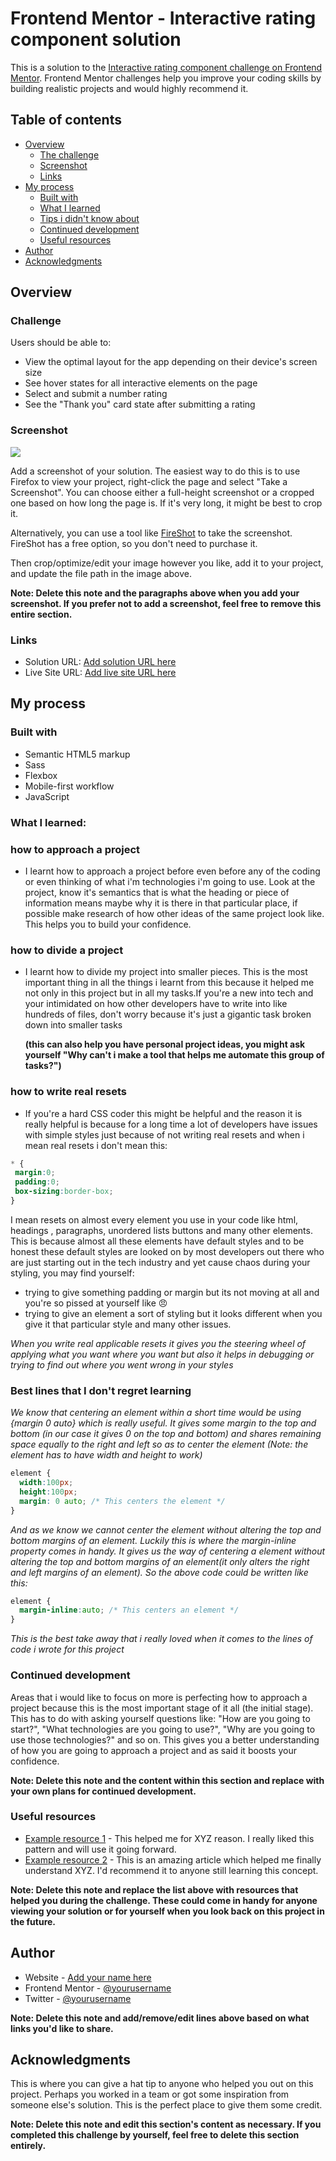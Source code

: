 # Frontend Mentor - Interactive rating component solution

This is a solution to the [Interactive rating component challenge on Frontend Mentor](https://www.frontendmentor.io/challenges/interactive-rating-component-koxpeBUmI). Frontend Mentor challenges help you improve your coding skills by building realistic projects and would highly recommend it. 

## Table of contents

- [Overview](#overview)
  - [The challenge](#the-challenge)
  - [Screenshot](#screenshot)
  - [Links](#links)
- [My process](#my-process)
  - [Built with](#built-with)
  - [What I learned](#what-i-learned)
  - [Tips i didn't know about](#Tips-i-didn't-know-about)
  - [Continued development](#continued-development)
  - [Useful resources](#useful-resources)
- [Author](#author)
- [Acknowledgments](#acknowledgments)



## Overview

### Challenge

Users should be able to:

- View the optimal layout for the app depending on their device's screen size
- See hover states for all interactive elements on the page
- Select and submit a number rating
- See the "Thank you" card state after submitting a rating

### Screenshot

![](./screenshot.jpg)

Add a screenshot of your solution. The easiest way to do this is to use Firefox to view your project, right-click the page and select "Take a Screenshot". You can choose either a full-height screenshot or a cropped one based on how long the page is. If it's very long, it might be best to crop it.

Alternatively, you can use a tool like [FireShot](https://getfireshot.com/) to take the screenshot. FireShot has a free option, so you don't need to purchase it. 

Then crop/optimize/edit your image however you like, add it to your project, and update the file path in the image above.

**Note: Delete this note and the paragraphs above when you add your screenshot. If you prefer not to add a screenshot, feel free to remove this entire section.**

### Links

- Solution URL: [Add solution URL here](https://your-solution-url.com)
- Live Site URL: [Add live site URL here](https://your-live-site-url.com)

## My process

### Built with

- Semantic HTML5 markup
- Sass
- Flexbox
- Mobile-first workflow
- JavaScript

### What I learned:
### how to approach a project
  - I learnt how to approach a project before even before any of the coding or even thinking of what i'm technologies i'm going to use. Look at the project, know it's semantics that is what the heading or piece of information means maybe why it is there in that particular place, if possible make research of how other ideas of the same project look like. This helps you to build your confidence.
### how to divide a project
  - I learnt how to divide my project into smaller pieces. This is the most important thing in all the things i learnt from this because it helped me not only in this project but in all my tasks.If you're a new into tech and your intimidated on how other developers have to write into like hundreds of files, don't worry because it's just a gigantic task broken down into smaller tasks

     **(this can also help you have personal project ideas, you might ask yourself "Why can't i make a tool that helps me automate this group of tasks?")**
### how to write real resets
 - If you're a hard CSS coder this might be helpful and the reason it is really helpful is because for a long time a lot of developers have issues with simple styles just because of not writing real resets and when i mean real  resets i don't mean this:
 ```css
 * {
  margin:0;
  padding:0;
  box-sizing:border-box;
 }
 ```
I mean resets on almost every element you use in your code like html, headings , paragraphs, unordered lists buttons and many other elements. This is because almost all these elements have default styles and to be honest these default styles are looked on by most  developers out there who are just starting out in the tech industry and yet cause chaos during your styling, you may find yourself:
 -  trying to give something padding or margin but its not moving at all and you're so pissed at yourself like 😠
 - trying to give an element a sort of styling but it looks different when you give it that particular style and many other issues.

 *When you write real applicable resets it gives you the steering wheel of applying what you want where you want but also it helps in debugging or trying to find out where you went wrong in your styles*

### Best lines that I don't regret learning
*We know that centering an element within a short time would be using {margin 0 auto} which is really useful. It gives some margin to the top and bottom (in our case it gives 0 on the top and bottom) and shares remaining space equally to the right and left so as to center the element (Note: the element has to have width and height to work)*
```css
element {
  width:100px;
  height:100px;
  margin: 0 auto; /* This centers the element */
}
```
*And as we know we cannot center the element without altering the top and bottom margins of an element. Luckily this is where the margin-inline property comes in handy. It gives us the way of centering a element without altering the top and bottom margins of an element(it only alters the right and left margins of an element). So the above code could be written like this:* 
```css
element {
  margin-inline:auto; /* This centers an element */
}
```
*This is the best take away that i really loved when it comes to the lines of code i wrote for this project*

### Continued development

Areas that i would like to focus on more is perfecting how to approach a project because this is the most important stage of it all (the initial stage). This has to do with asking yourself questions like: "How are you going to start?", "What technologies are you going to use?", "Why are you going to use those technologies?" and so on. This gives you a better understanding of how you are going to approach a project and as said it boosts your confidence.

**Note: Delete this note and the content within this section and replace with your own plans for continued development.**

### Useful resources

- [Example resource 1](https://www.example.com) - This helped me for XYZ reason. I really liked this pattern and will use it going forward.
- [Example resource 2](https://www.example.com) - This is an amazing article which helped me finally understand XYZ. I'd recommend it to anyone still learning this concept.

**Note: Delete this note and replace the list above with resources that helped you during the challenge. These could come in handy for anyone viewing your solution or for yourself when you look back on this project in the future.**

## Author

- Website - [Add your name here](https://www.your-site.com)
- Frontend Mentor - [@yourusername](https://www.frontendmentor.io/profile/yourusername)
- Twitter - [@yourusername](https://www.twitter.com/yourusername)

**Note: Delete this note and add/remove/edit lines above based on what links you'd like to share.**

## Acknowledgments

This is where you can give a hat tip to anyone who helped you out on this project. Perhaps you worked in a team or got some inspiration from someone else's solution. This is the perfect place to give them some credit.

**Note: Delete this note and edit this section's content as necessary. If you completed this challenge by yourself, feel free to delete this section entirely.**
